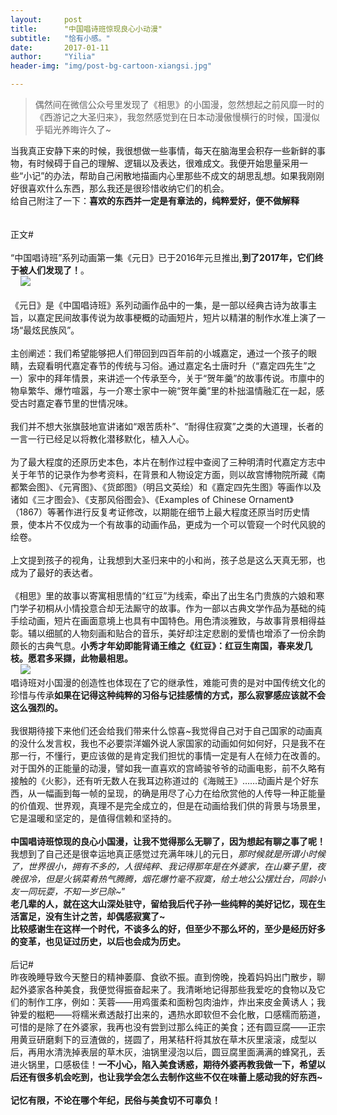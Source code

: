 ```yaml
---
layout:     post
title:      "中国唱诗班惊现良心小动漫"
subtitle:   "恰有小感。"
date:       2017-01-11
author:     "Yilia"
header-img: "img/post-bg-cartoon-xiangsi.jpg"

---
```


> 偶然间在微信公众号里发现了《相思》的小国漫，忽然想起之前风靡一时的《西游记之大圣归来》，我忽然感觉到在日本动漫傲慢横行的时候，国漫似乎韬光养晦许久了~
<div>
   当我真正安静下来的时候，我很想做一些事情，每天在脑海里会积存一些新鲜的事物，有时候碍于自己的理解、逻辑以及表达，很难成文。我便开始思量采用一些“小记”的办法，帮助自己闲散地描画内心里那些不成文的胡思乱想。如果我刚刚好很喜欢什么东西，那么我还是很珍惜收纳它们的机会。
    <br> 给自己附注了一下：<b>喜欢的东西并一定是有章法的，纯粹爱好，便不做解释</b>
    <br>
    <br>
    <br>正文#
    <br>
    <br>“中国唱诗班”系列动画第一集《元日》已于2016年元旦推出,<b>到了2017年，它们终于被人们发现了！</b>。
    <br>
      <img class="shadow" src="https://github.com/Yilia-Young/Yilia-Young.github.io/blob/master/img/post-bg-cartoon-yuanri.jpg" >
    <br>
    <br>  《元日》是《中国唱诗班》系列动画作品中的一集，是一部以经典古诗为故事主旨，以嘉定民间故事传说为故事梗概的动画短片，短片以精湛的制作水准上演了一场“最炫民族风”。
    <br>
    <br>  主创阐述：我们希望能够把人们带回到四百年前的小城嘉定，通过一个孩子的眼睛，去窥看明代嘉定春节的传统与习俗。通过嘉定名士唐时升（“嘉定四先生”之一）家中的拜年情景，来讲述一个传承至今，关于“贺年羹”的故事传说。市廪中的物阜繁华、爆竹喧嚣，与一介寒士家中一碗“贺年羹”里的朴拙温情融汇在一起，感受古时嘉定春节里的世情况味。
    <br>
    <br>  我们并不想大张旗鼓地宣讲诸如“艰苦质朴”、“耐得住寂寞”之类的大道理，长者的一言一行已经足以将教化潜移默化，植入人心。
    <br>
    <br>  为了最大程度的还原历史本色，本片在制作过程中查阅了三种明清时代嘉定方志中关于年节的记录作为参考资料，在背景和人物设定方面，则以故宫博物院所藏《南都繁会图》、《元宵图》、《货郎图》（明吕文英绘）和《嘉定四先生图》等画作以及诸如《三才图会》、《支那风俗图会》、《Examples of Chinese Ornament》（1867）等著作进行反复考证修改，以期能在细节上最大程度还原当时历史情景，使本片不仅成为一个有故事的动画作品，更成为一个可以管窥一个时代风貌的绘卷。
    <br>
    <br>  上文提到孩子的视角，让我想到大圣归来中的小和尚，孩子总是这么天真无邪，也成为了最好的表达者。
    <br>
    <br>  《相思》里的故事以寄寓相思情的“红豆”为线索，牵出了出生名门贵族的六娘和寒门学子初桐从小情投意合却无法厮守的故事。作为一部以古典文学作品为基础的纯手绘动画，短片在画面意境上也具有中国特色。用色清淡雅致，与故事背景相得益彰。辅以细腻的人物刻画和贴合的音乐，美好却注定悲剧的爱情也增添了一份余韵颇长的古典气息。<b>小秀才年幼即能背诵王维之《红豆》：红豆生南国，春来发几枝。愿君多采撷，此物最相思。</b>
    <br>
      <img class="shadow" src="https://github.com/Yilia-Young/Yilia-Young.github.io/blob/master/img/post-bg-cartoon-poem.jpg" >
    <br>  唱诗班对小国漫的创造性也体现在了它的继承性，难能可贵的是对中国传统文化的珍惜与传承<b>如果在记得这种纯粹的习俗与记挂感情的方式，那么寂寥感应该就不会这么强烈的。</b>
    <br>
    <br>  我很期待接下来他们还会给我们带来什么惊喜~我觉得自己对于自己国家的动画真的没什么发言权，我也不必要崇洋媚外说人家国家的动画如何如何好，只是我不在那一行，不懂行，更应该做的是肯定我们担忧的事情一定是有人在倾力在改善的。对于国外的正能量的动漫，譬如我一直喜欢的宫崎骏爷爷的动画电影，前不久略有接触的《火影》，还有听无数人在我耳边称道过的《海贼王》……动画片是个好东西，从一幅画到每一帧的呈现，的确是用尽了心力在给欣赏他的人传导一种正能量的价值观、世界观，真理不是完全成立的，但是在动画给我们供的背景与场景里，它是温暖和坚定的，是值得信赖和坚持的。
    <br>
    <br><b>  中国唱诗班惊现的良心小国漫，让我不觉得那么无聊了，因为想起有聊之事了呢！</b>我想到了自己还是很幸运地真正感觉过充满年味儿的元日，<i>那时候就是所谓小时候了，世界很小，拥有不多的，人很纯粹、我记得那年是在外婆家，在山寨子里，夜晚很冷，但是火锅菜肴热气腾腾，烟花爆竹毫不寂寞，给土地公公摆灶台，同龄小友一同玩耍，不知一岁已除~</i>”
    <br><b>  老几辈的人，就在这大山深处驻守，留给我后代子孙一些纯粹的美好记忆，现在生活富足，没有生计之苦，却偶感寂寞了~</b>
    <br><b>  比较感谢生在这样一个时代，不谈多么的好，但至少不那么坏的，至少是经历好多的变革，也见证过历史，以后也会成为历史。</b>  
    <br> 
    <br> 后记#
    <br>  昨夜晚睡导致今天整日的精神萎靡、食欲不振。直到傍晚，挽着妈妈出门散步，聊起外婆家各种美食，我便觉得振奋起来了。我清晰地记得那些我爱吃的食物以及它们的制作工序，例如：芙蓉——用鸡蛋柔和面粉包肉油炸，炸出来皮金黄诱人；我钟爱的糍粑——将糯米煮透敲打出来的，遇热水即软但不会化散，口感糯而筋道，可惜的是除了在外婆家，我再也没有尝到过那么纯正的美食；还有圆豆腐——正宗用黄豆研磨剩下的豆渣做的，搓圆了，用某秸秆将其放在草木灰里滚滚，成型以后，再用水清洗掉表层的草木灰，油锅里浸泡以后，圆豆腐里面满满的蜂窝孔，丢进火锅里，口感极佳！<b>一不小心，陷入美食诱惑，期待外婆再教我做一下，希望以后还有很多机会吃到，也让我学会怎么去制作这些不仅在味蕾上感动我的好东西~</b>
    <br>
    <br><b>记忆有限，不论在哪个年纪，民俗与美食切不可辜负！</b>
    <br>
    <br>
    </div>

